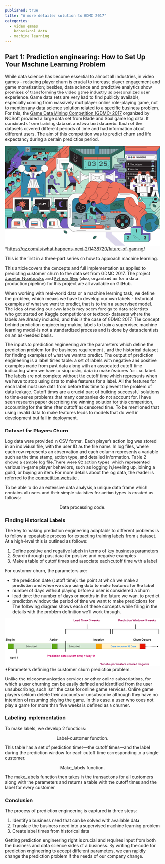 ```yaml
---
published: true
title: "A more detailed solution to GDMC 2017"
categories:
  - video games
  - behavioral data
  - machine learning
---  
```

## Part 1: Prediction engineering: How to Set Up Your Machine Learning Problem 


While data science has become essential to almost all industries,  in video games - reducing player churn is crucial to increase player engagement and game
monetization; besides, data science and predictive analytics show promises of transforming the video game industry as personalized user experience.
Game data sets are very had to find publicly available, especially coming from  massively multiplayer online role-playing game, not to mention any data science
solution related to a specific business problem. For this, the [Game Data Mining Competition (GDMC) 2017](https://cilab.sejong.ac.kr/gdmc2017/) organized by NCSoft provided a large data set from Blade and Soul
game log data. It consisted of one training dataset and two test datasets. Each of the datasets covered different periods of time and
had information about different users. The aim of this competition  was to predict churn and life expectancy during a certain prediction period.

![](https://github.com/DanielaLaura/DanielaLaura.github.io/blob/master/images/futureOfGaming1.png)
*https://qz.com/is/what-happens-next-2/1438720/future-of-gaming/


This is the first in a three-part series on how to approach machine learning.

This article covers the concepts and full implementation as applied to predicting customer churn to the data set from GDMC 2017. 
The project [Jupyter Notebooks](https://github.com/DanielaLaura/dataproc_unittest/blob/master/Data/Data_processed/working%20on%20data%20formatting%20games.ipynb) and [Python files](https://github.com/DanielaLaura/dataproc_unittest) (also, organized as for a data production pipeline) for this  project are all available on GitHub.

When working with real-world data on a machine learning task, we define the problem, which means we have to develop our own labels - historical 
examples of what we want to predict, that is to train a supervised model. The idea of making our own labels may  seem foreign to data scientists  
who got started on Kaggle competitions or textbook datasets where the labels are already included, and this is the case of GDMC 2017. 
The concept behind prediction engineering-making labels to train a supervised machine learning model-is not a standardized process  and is done 
by data scientists on an as-needed basis. 

The inputs to prediction engineering are the parameters which define the prediction problem for the business requirement , and the historical dataset for finding 
examples of what we want to predict.
The output of prediction engineering is a label times table: a set of labels with negative and positive examples made from past data along with an associated 
cutoff time indicating when we have to stop using data to make features for that label. The labels are not complete without the cutoff time which represents when we have 
to stop using data to make features for a label. All the features for each label must use data from before this time to prevent the problem of data leakage. Cutoff times 
are a crucial part of building successful solutions to time-series problems that many companies do not account for. I have seen research paper describing the winning 
solution for this competition, accounting for the time after cuttoff as censored time. To be mentioned that using invalid data to make features leads to models that do 
well in development but fail in deployment.

### Dataset for Players Churn

Log data were provided in CSV format. Each player’s action log was stored in an individual 
file, with the user ID as the file name. In log files, where each row represents an observation and each column represents a variable
such as the time stamp, action type, and detailed information. Table 2 shows a sample log file.There were 82 action types, which represented 
various in-game player behaviors, such as logging in,leveling up, joining a guild, or buying an item.   For more details about the log data, the reader
is referred to the [competition website](https://cilab.sejong.ac.kr/gdmc2017/) .

To be able to do an extensive data analysis,a unique data frame which contains all users and their simple statistics for action types is created  as follows:


<script src="https://gist.github.com/DanielaLaura/db1f80b4c22c3278975d5f6c130c5e4e.js" charset="utf-8"></script>
<center>Data processing code.</center>

### Finding Historical Labels

The key to making prediction engineering adaptable to different problems is to follow a repeatable process for extracting training labels from a dataset. 
At a high-level this is outlined as follows:

1. Define positive and negative labels in terms of key business parameters
2. Search through past data for positive and negative examples
3. Make a table of cutoff times and associate each cutoff time with a label

For customer churn, the parameters are: 
- the prediction date (cutoff time): the point at which we make a prediction and when we stop using data to make features for the label
- number of days without playing before a user is considered a churn
- lead time: the number of days or months in the future we want to predict
- prediction window: the period of time we want to make predictions for
The following diagram shows each of these concepts while filling in the details with the problem definition we’ll work through.

![](/images/Diagram.png)
*Parameters defining the customer churn prediction problem.

Unlike the telecommunication services or other online subscriptions, for which a user churning can be easily defined and identified 
from the user unsubscribing, such isn’t the case for online game services. Online game players seldom delete their accounts
or unsubscribe although they have no intention of resuming playing the game. In this case, a user who does not play a game for
more than five weeks is defined as a churner.

### Labeling Implementation

To make labels, we develop 2 functions: 


<script src="https://gist.github.com/DanielaLaura/c10c462195f2ff812bb8ff99dd31fac4.js" charset="utf-8"></script>
<center>Label-customer function.</center>


This table has a set of prediction times—the cutoff times—and the label during the prediction window for each cutoff time corresponding to a single customer.


<script src="https://gist.github.com/DanielaLaura/e507285ab1a3c9670e0c2d8afd1b4ebf.js" charset="utf-8"></script>
<center>Make_labels function.</center>


The make_labels function then takes in the transactions for all customers along with the parameters and returns a table with the cutoff times and the label 
for every customer.


### Conclusion
The process of prediction engineering is captured in three steps:

1. Identify a business need that can be solved with available data
2. Translate the business need into a supervised machine learning problem
3. Create label times from historical data

Getting prediction engineering right is crucial and requires input from both the business and data science sides of a business. 
By writing the code for prediction engineering to accept different parameters, we can rapidly change the prediction problem if the needs of our company change.

